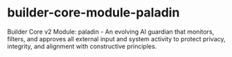 # builder-core-module-paladin
Builder Core v2 Module: paladin - An evolving AI guardian that monitors, filters, and approves all external input and system activity to protect privacy, integrity, and alignment with constructive principles.
